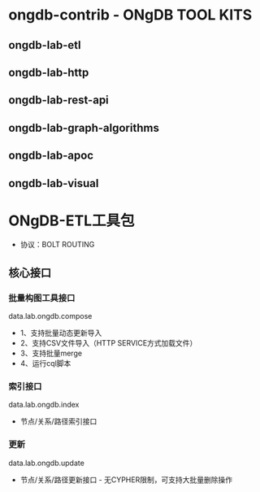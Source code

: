 # ongdb-contrib - ONgDB TOOL KITS
## ongdb-lab-etl
## ongdb-lab-http
## ongdb-lab-rest-api
## ongdb-lab-graph-algorithms
## ongdb-lab-apoc
## ongdb-lab-visual

# ONgDB-ETL工具包
- 协议：BOLT ROUTING

## 核心接口
### 批量构图工具接口
data.lab.ongdb.compose
- 1、支持批量动态更新导入
- 2、支持CSV文件导入（HTTP SERVICE方式加载文件）
- 3、支持批量merge
- 4、运行cql脚本

### 索引接口
data.lab.ongdb.index
- 节点/关系/路径索引接口

### 更新
data.lab.ongdb.update
- 节点/关系/路径更新接口 - 无CYPHER限制，可支持大批量删除操作



